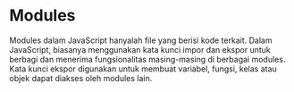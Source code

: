 # Modules
Modules dalam JavaScript hanyalah file yang berisi kode terkait. Dalam JavaScript,
biasanya menggunakan kata kunci impor dan ekspor untuk berbagi dan menerima fungsionalitas masing-masing di berbagai modules.
Kata kunci ekspor digunakan untuk membuat variabel, fungsi, kelas atau objek dapat diakses oleh modules lain.
